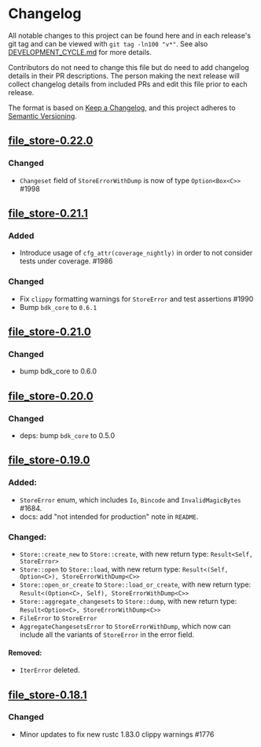 # Changelog

All notable changes to this project can be found here and in each release's git tag and can be viewed with `git tag -ln100 "v*"`. See also [DEVELOPMENT_CYCLE.md](../../DEVELOPMENT_CYCLE.md) for more details.

Contributors do not need to change this file but do need to add changelog details in their PR descriptions. The person making the next release will collect changelog details from included PRs and edit this file prior to each release.

The format is based on [Keep a Changelog](https://keepachangelog.com/en/1.0.0/),
and this project adheres to [Semantic Versioning](https://semver.org/spec/v2.0.0.html).

## [file_store-0.22.0]

### Changed
- `Changeset` field of `StoreErrorWithDump` is now of type `Option<Box<C>>` #1998

## [file_store-0.21.1]

### Added

- Introduce usage of `cfg_attr(coverage_nightly)` in order to not consider tests under coverage. #1986

### Changed

- Fix `clippy` formatting warnings for `StoreError` and test assertions #1990
- Bump `bdk_core` to `0.6.1`

## [file_store-0.21.0]

### Changed

- bump bdk_core to 0.6.0

## [file_store-0.20.0]

### Changed

- deps: bump `bdk_core` to 0.5.0

## [file_store-0.19.0]

### Added:

- `StoreError` enum, which includes `Io`, `Bincode` and `InvalidMagicBytes` #1684.
- docs: add "not intended for production" note in `README`.

### Changed:

- `Store::create_new` to `Store::create`, with new return type: `Result<Self, StoreError>`
- `Store::open` to `Store::load`, with new return type: `Result<(Self, Option<C>), StoreErrorWithDump<C>>`
- `Store::open_or_create` to `Store::load_or_create`, with new return type: `Result<(Option<C>, Self), StoreErrorWithDump<C>>`
- `Store::aggregate_changesets` to `Store::dump`, with new return type: `Result<Option<C>, StoreErrorWithDump<C>>`
- `FileError` to `StoreError`
- `AggregateChangesetsError` to `StoreErrorWithDump`, which now can include all the variants of `StoreError` in the error field.

#### Removed:

- `IterError` deleted.

## [file_store-0.18.1]

### Changed

- Minor updates to fix new rustc 1.83.0 clippy warnings #1776

[file_store-0.18.1]: https://github.com/bitcoindevkit/bdk/releases/tag/file_store-0.18.1
[file_store-0.19.0]: https://github.com/bitcoindevkit/bdk/releases/tag/file_store-0.19.0
[file_store-0.20.0]: https://github.com/bitcoindevkit/bdk/releases/tag/file_store-0.20.0
[file_store-0.21.0]: https://github.com/bitcoindevkit/bdk/releases/tag/file_store-0.21.0
[file_store-0.21.1]: https://github.com/bitcoindevkit/bdk/releases/tag/file_store-0.21.1
[file_store-0.22.0]: https://github.com/bitcoindevkit/bdk/releases/tag/file_store-0.22.0
